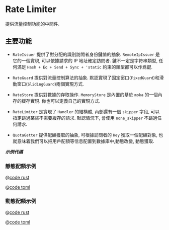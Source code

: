 # Rate Limiter

提供流量控制功能的中間件.


## 主要功能

* `RateIssuer` 提供了對分配的識別訪問者身份鍵值的抽象. `RemoteIpIssuer` 是它的一個實現, 可以依據請求的 IP 地址確定訪問者. 鍵不一定是字符串類型, 任何滿足 `Hash + Eq + Send + Sync + 'static` 約束的類型都可以作爲鍵.

* `RateGuard` 提供對流量控制算法的抽象. 默認實現了固定窗口(`FixedGuard`)和滑動窗口(`SlidingGuard`)兩個實現方式.

* `RateStore` 提供對數據的存取操作. `MemoryStore` 是內置的基於 `moka` 的一個內存的緩存實現. 你也可以定義自己的實現方式.

* `RateLimiter` 是實現了 `Handler` 的結構體, 內部還有一個 `skipper` 字段, 可以指定跳過某些不需要緩存的請求. 默認情況下, 會使用 `none_skipper` 不跳過任何請求.

* `QuotaGetter` 提供配額獲取的抽象, 可根據訪問者的 `Key` 獲取一個配額對象, 也就意味着我們可以把用戶配額等信息配置到數據庫中,動態改變, 動態獲取.

_**示例代碼**_ 

### 靜態配額示例

<CodeGroup>
  <CodeGroupItem title="main.rs" active>

@[code rust](../../../../codes/rate-limiter-static/src/main.rs)

  </CodeGroupItem>
  <CodeGroupItem title="Cargo.toml">

@[code toml](../../../../codes/rate-limiter-static/Cargo.toml)

  </CodeGroupItem>
</CodeGroup>


### 動態配額示例

<CodeGroup>
  <CodeGroupItem title="main.rs" active>

@[code rust](../../../../codes/rate-limiter-dynamic/src/main.rs)

  </CodeGroupItem>
  <CodeGroupItem title="Cargo.toml">

@[code toml](../../../../codes/rate-limiter-dynamic/Cargo.toml)

  </CodeGroupItem>
</CodeGroup>